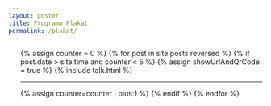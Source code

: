 ```yaml
---
layout: poster
title: Programm Plakat
permalink: /plakat/
---
```

<ul class="poster-list">
{% assign counter = 0 %}
{% for post in site.posts reversed %}
  {% if post.date > site.time and counter < 5 %}
      {% assign showUrlAndQrCode = true %}
      {% include talk.html %}
      <hr />
      {% assign counter=counter | plus:1 %}
  {% endif %}
{% endfor %}
</ul>
